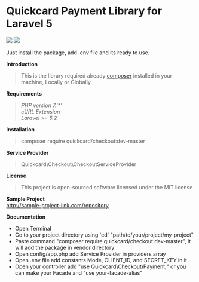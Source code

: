 # Quickcard Payment Library for Laravel 5

<img src="http://www.darwinbiler.com/assets/unstable.svg" class="img-responsive"> <img src="http://www.darwinbiler.com/assets/license.svg" class="img-responsive">

Just install the package, add .env file and its ready to use.

**Introduction**
>This is the library required already [composer](https://getcomposer.org/) installed in your machine, Locally or Globally.

**Requirements**
>*PHP version 7.'\*'*\
*cURL Extension*\
*Laravel >= 5.2*

**Installation**
>composer require quickcard/checkout:dev-master

**Service Provider**
>Quickcard\Checkout\CheckoutServiceProvider

**License**
>This project is open-sourced software licensed under the MIT license

**Sample Project**\
http://sample-project-link.com/repository

**Documentation**
- Open Terminal
- Go to your project directory using 'cd' "path/to/your/project/my-project"
- Paste command "composer require quickcard/checkout:dev-master", it will add the package in vendor directory
- Open config/app.php add Service Provider in providers array
- Open .env file add constants Mode, CLIENT_ID, and SECRET_KEY in it
- Open your controller add "use Quickcard\Checkout\Payment;" or you can make your Facade and "use your-facade-alias"